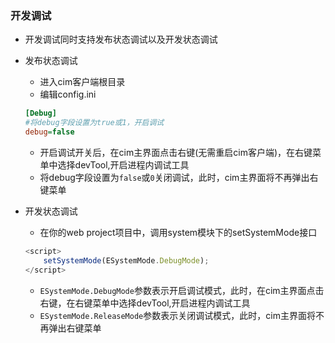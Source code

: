 ### 开发调试
- 开发调试同时支持发布状态调试以及开发状态调试
- 发布状态调试
    - 进入cim客户端根目录
    - 编辑config.ini
    ```ini
    [Debug]
    #将debug字段设置为true或1，开启调试
    debug=false
    ```
    - 开启调试开关后，在cim主界面点击右键(无需重启cim客户端)，在右键菜单中选择devTool,开启进程内调试工具
    - 将debug字段设置为`false`或`0`关闭调试，此时，cim主界面将不再弹出右键菜单

- 开发状态调试
    - 在你的web project项目中，调用system模块下的setSystemMode接口
    ```javascript
    <script>
        setSystemMode(ESystemMode.DebugMode);
    </script>
    ```
    - `ESystemMode.DebugMode`参数表示开启调试模式，此时，在cim主界面点击右键，在右键菜单中选择devTool,开启进程内调试工具
    - `ESystemMode.ReleaseMode`参数表示关闭调试模式，此时，cim主界面将不再弹出右键菜单
